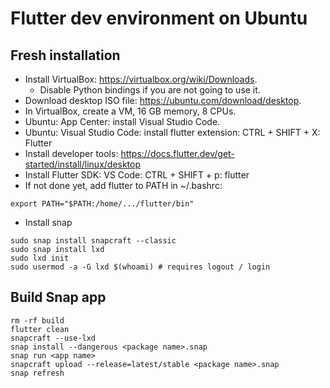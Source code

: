 # Flutter dev environment on Ubuntu

## Fresh installation

* Install VirtualBox: https://virtualbox.org/wiki/Downloads.
  * Disable Python bindings if you are not going to use it.
* Download desktop ISO file: https://ubuntu.com/download/desktop.
* In VirtualBox, create a VM, 16 GB memory, 8 CPUs.
* Ubuntu: App Center: install Visual Studio Code.
* Ubuntu: Visual Studio Code: install flutter extension: CTRL + SHIFT + X: Flutter
* Install developer tools: https://docs.flutter.dev/get-started/install/linux/desktop
* Install Flutter SDK: VS Code: CTRL + SHIFT + p: flutter
* If not done yet, add flutter to PATH in ~/.bashrc:
```shell
export PATH="$PATH:/home/.../flutter/bin"
```
* Install snap
```
sudo snap install snapcraft --classic
sudo snap install lxd
sudo lxd init
sudo usermod -a -G lxd $(whoami) # requires logout / login
```

## Build Snap app
```shell
rm -rf build
flutter clean
snapcraft --use-lxd
snap install --dangerous <package name>.snap
snap run <app name>
snapcraft upload --release=latest/stable <package name>.snap
snap refresh
```
